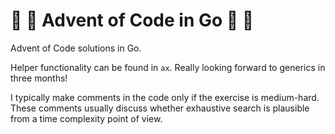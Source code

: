 # :santa: :christmas_tree: Advent of Code in Go :santa: :christmas_tree:

Advent of Code solutions in Go.

Helper functionality can be found in `ax`. Really looking forward to generics
in three months!

I typically make comments in the code only if the exercise is medium-hard. These
comments usually discuss whether exhaustive search is plausible from a time
complexity point of view.
